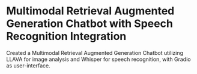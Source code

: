 # Multimodal Retrieval Augmented Generation Chatbot with Speech Recognition Integration
Created a Multimodal Retrieval Augmented Generation Chatbot utilizing LLAVA for image analysis and Whisper
for speech recognition, with Gradio as user-interface.
